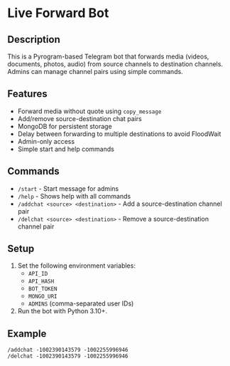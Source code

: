 # Live Forward Bot

## Description
This is a Pyrogram-based Telegram bot that forwards media (videos, documents, photos, audio) from source channels to destination channels. Admins can manage channel pairs using simple commands.

## Features
- Forward media without quote using `copy_message`
- Add/remove source-destination chat pairs
- MongoDB for persistent storage
- Delay between forwarding to multiple destinations to avoid FloodWait
- Admin-only access
- Simple start and help commands

## Commands
- `/start` - Start message for admins
- `/help` - Shows help with all commands
- `/addchat <source> <destination>` - Add a source-destination channel pair
- `/delchat <source> <destination>` - Remove a source-destination channel pair

## Setup
1. Set the following environment variables:
   - `API_ID`
   - `API_HASH`
   - `BOT_TOKEN`
   - `MONGO_URI`
   - `ADMINS` (comma-separated user IDs)
2. Run the bot with Python 3.10+.

## Example
```
/addchat -1002390143579 -1002255996946
/delchat -1002390143579 -1002255996946
```
